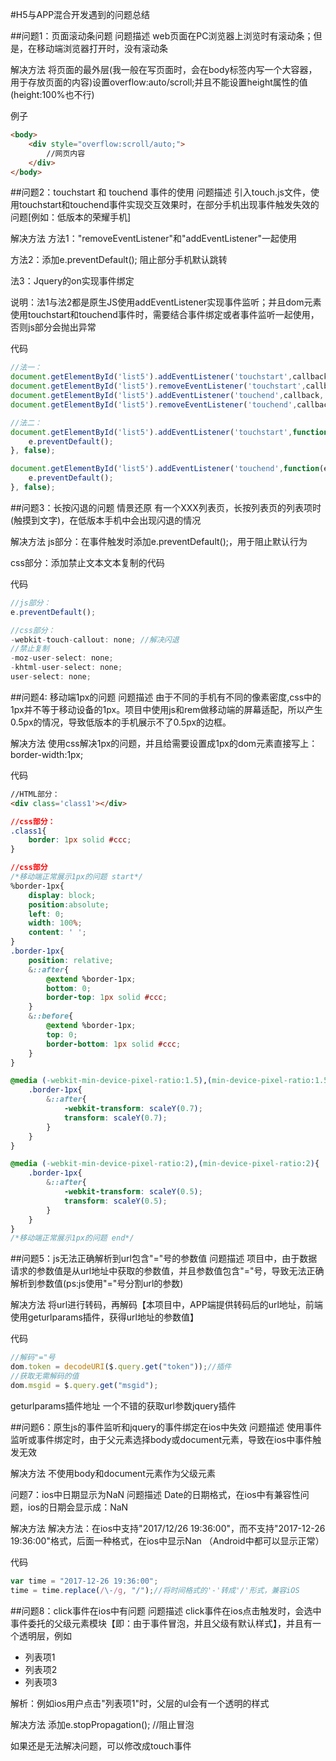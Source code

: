 
#H5与APP混合开发遇到的问题总结


##问题1：页面滚动条问题
问题描述
web页面在PC浏览器上浏览时有滚动条；但是，在移动端浏览器打开时，没有滚动条

解决方法
将页面的最外层(我一般在写页面时，会在body标签内写一个大容器，用于存放页面的内容)设置overflow:auto/scroll;并且不能设置height属性的值(height:100%也不行)

例子
```html
<body>
	<div style="overflow:scroll/auto;">
		//网页内容
	</div>
</body>
```

##问题2：touchstart 和 touchend 事件的使用
问题描述
引入touch.js文件，使用touchstart和touchend事件实现交互效果时，在部分手机出现事件触发失效的问题[例如：低版本的荣耀手机]

解决方法
方法1："removeEventListener"和"addEventListener"一起使用

方法2：添加e.preventDefault(); 阻止部分手机默认跳转

法3：Jquery的on实现事件绑定

说明：法1与法2都是原生JS使用addEventListener实现事件监听；并且dom元素使用touchstart和touchend事件时，需要结合事件绑定或者事件监听一起使用，否则js部分会抛出异常

代码
```js
//法一：
document.getElementById('list5').addEventListener('touchstart',callback, false);
document.getElementById('list5').removeEventListener('touchstart',callback, false);
document.getElementById('list5').addEventListener('touchend',callback, false);
document.getElementById('list5').removeEventListener('touchend',callback, false);

//法二：
document.getElementById('list5').addEventListener('touchstart',function(e){
	e.preventDefault();
}, false);

document.getElementById('list5').addEventListener('touchend',function(e){
	e.preventDefault();
}, false);
```

##问题3：长按闪退的问题
情景还原
有一个XXX列表页，长按列表页的列表项时(触摸到文字)，在低版本手机中会出现闪退的情况

解决方法
js部分：在事件触发时添加e.preventDefault();，用于阻止默认行为

css部分：添加禁止文本文本复制的代码

代码
```js
//js部分：
e.preventDefault();

//css部分：
-webkit-touch-callout: none; //解决闪退
//禁止复制
-moz-user-select: none;
-khtml-user-select: none;
user-select: none;
```


##问题4: 移动端1px的问题
问题描述
由于不同的手机有不同的像素密度,css中的1px并不等于移动设备的1px。项目中使用js和rem做移动端的屏幕适配，所以产生0.5px的情况，导致低版本的手机展示不了0.5px的边框。

解决方法
使用css解决1px的问题，并且给需要设置成1px的dom元素直接写上：border-width:1px;

代码
```html
//HTML部分：
<div class='class1'></div>
```

```css
//css部分：
.class1{
	border: 1px solid #ccc;
}

//css部分
/*移动端正常展示1px的问题 start*/
%border-1px{
    display: block;
    position:absolute;
    left: 0;
    width: 100%;
    content: ' ';
}
.border-1px{
    position: relative;
    &::after{
        @extend %border-1px;
        bottom: 0;
        border-top: 1px solid #ccc;
    }
    &::before{
        @extend %border-1px;
        top: 0;
        border-bottom: 1px solid #ccc;
    }
}

@media (-webkit-min-device-pixel-ratio:1.5),(min-device-pixel-ratio:1.5){
    .border-1px{
        &::after{
            -webkit-transform: scaleY(0.7);
            transform: scaleY(0.7);
        }
    }
}

@media (-webkit-min-device-pixel-ratio:2),(min-device-pixel-ratio:2){
    .border-1px{
        &::after{
            -webkit-transform: scaleY(0.5);
            transform: scaleY(0.5);
        }
    }
}
/*移动端正常展示1px的问题 end*/
```

##问题5：js无法正确解析到url包含"="号的参数值
问题描述
项目中，由于数据请求的参数值是从url地址中获取的参数值，并且参数值包含"="号，导致无法正确解析到参数值(ps:js使用"="号分割url的参数)

解决方法
将url进行转码，再解码【本项目中，APP端提供转码后的url地址，前端使用geturlparams插件，获得url地址的参数值】

代码
```js
//解码"="号
dom.token = decodeURI($.query.get("token"));//插件
//获取无需解码的值
dom.msgid = $.query.get("msgid");
```
geturlparams插件地址
一个不错的获取url参数jquery插件

##问题6：原生js的事件监听和jquery的事件绑定在ios中失效
问题描述
使用事件监听或事件绑定时，由于父元素选择body或document元素，导致在ios中事件触发无效

解决方法
不使用body和document元素作为父级元素

问题7：ios中日期显示为NaN
问题描述
Date的日期格式，在ios中有兼容性问题，ios的日期会显示成：NaN

解决方法
解决方法：在ios中支持"2017/12/26 19:36:00"，而不支持"2017-12-26 19:36:00"格式，后面一种格式，在ios中显示Nan （Android中都可以显示正常）

代码
```js
var time = "2017-12-26 19:36:00";
time = time.replace(/\-/g, "/");//将时间格式的'-'转成'/'形式，兼容iOS
```

##问题8：click事件在ios中有问题
问题描述
click事件在ios点击触发时，会选中事件委托的父级元素模块【即：由于事件冒泡，并且父级有默认样式】，并且有一个透明层，例如

<ul>
	<li>列表项1</li>
	<li>列表项2</li>
	<li>列表项3</li>
</ul>
解析：例如ios用户点击"列表项1"时，父层的ul会有一个透明的样式

解决方法
添加e.stopPropagation(); //阻止冒泡

如果还是无法解决问题，可以修改成touch事件
